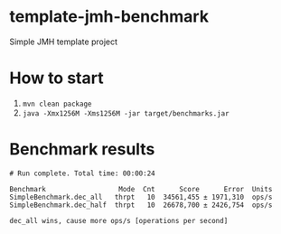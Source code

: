 # template-jmh-benchmark

Simple JMH template project

# How to start

1. ```mvn clean package```
2. ```java -Xmx1256M -Xms1256M -jar target/benchmarks.jar```

# Benchmark results

```
# Run complete. Total time: 00:00:24

Benchmark                  Mode  Cnt      Score      Error  Units
SimpleBenchmark.dec_all   thrpt   10  34561,455 ± 1971,310  ops/s
SimpleBenchmark.dec_half  thrpt   10  26678,700 ± 2426,754  ops/s

dec_all wins, cause more ops/s [operations per second]
